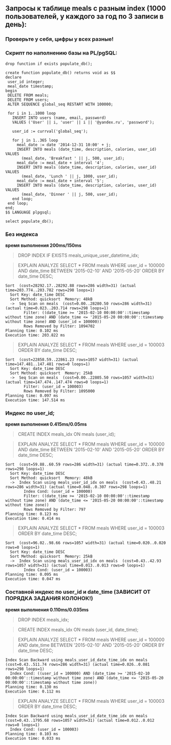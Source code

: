 ## Запросы к таблице meals c разным index (1000 пользователей, у каждого за год по 3 записи в день):

### Проверьте у себя, цифры у всех разные!

### Скрипт по наполнению базы на PL/pgSQL:
```
drop function if exists populate_db();

create function populate_db() returns void as $$
declare
 user_id integer;
 meal_date timestamp;
begin
 DELETE FROM meals;
 DELETE FROM users;
 ALTER SEQUENCE global_seq RESTART WITH 100000;

 for i in 1..1000 loop
   INSERT INTO users (name, email, password)
   VALUES ('User' || i, 'user' || i || '@yandex.ru', 'password');

   user_id := currval('global_seq');

   for j in 1..365 loop
     meal_date := date '2014-12-31 10:00' + j;
     INSERT INTO meals (date_time, description, calories, user_id) VALUES
       (meal_date, 'Breakfast ' || j, 500, user_id);
     meal_date := meal_date + interval '4';
     INSERT INTO meals (date_time, description, calories, user_id) VALUES
       (meal_date, 'Lunch ' || j, 1000, user_id);
     meal_date := meal_date + interval '5';
     INSERT INTO meals (date_time, description, calories, user_id) VALUES
       (meal_date, 'Dinner ' || j, 500, user_id);
   end loop;
 end loop;
end;
$$ LANGUAGE plpgsql;

select populate_db();
```
### Без индекса
**время выполнения 200ms/150ms**

> DROP INDEX IF EXISTS meals_unique_user_datetime_idx;

> EXPLAIN ANALYZE
         SELECT * FROM meals
          WHERE user_id = 100000 AND date_time BETWEEN '2015-02-10' AND '2015-05-20'
          ORDER BY date_time DESC;
          
```
Sort  (cost=28292.17..28292.88 rows=286 width=31) (actual time=203.774..203.782 rows=298 loops=1)
  Sort Key: date_time DESC
  Sort Method: quicksort  Memory: 48kB
  ->  Seq Scan on meals  (cost=0.00..28280.50 rows=286 width=31) (actual time=0.023..203.714 rows=298 loops=1)
        Filter: ((date_time >= '2015-02-10 00:00:00'::timestamp without time zone) AND (date_time <= '2015-05-20 00:00:00'::timestamp without time zone) AND (user_id = 100000))
        Rows Removed by Filter: 1094702
Planning time: 0.102 ms
Execution time: 203.822 ms
```

> EXPLAIN ANALYZE
         SELECT * FROM meals
          WHERE user_id = 100003
          ORDER BY date_time DESC;

```
Sort  (cost=22858.59..22861.23 rows=1057 width=31) (actual time=147.481..147.481 rows=0 loops=1)
  Sort Key: date_time DESC
  Sort Method: quicksort  Memory: 25kB
  ->  Seq Scan on meals  (cost=0.00..22805.50 rows=1057 width=31) (actual time=147.474..147.474 rows=0 loops=1)
        Filter: (user_id = 100003)
        Rows Removed by Filter: 1095000
Planning time: 0.097 ms
Execution time: 147.514 ms
```

### Индекс по user_id;
**время выполнения 0.415ms/0.05ms**

> CREATE INDEX meals_idx ON meals (user_id);

> EXPLAIN ANALYZE
         SELECT * FROM meals
          WHERE user_id = 100000 AND date_time BETWEEN '2015-02-10' AND '2015-05-20'
          ORDER BY date_time DESC;

```
Sort  (cost=59.88..60.59 rows=286 width=31) (actual time=0.372..0.378 rows=298 loops=1)
  Sort Key: date_time DESC
  Sort Method: quicksort  Memory: 48kB
  ->  Index Scan using meals_user_id_idx on meals  (cost=0.43..48.21 rows=286 width=31) (actual time=0.048..0.307 rows=298 loops=1)
        Index Cond: (user_id = 100000)
        Filter: ((date_time >= '2015-02-10 00:00:00'::timestamp without time zone) AND (date_time <= '2015-05-20 00:00:00'::timestamp without time zone))
        Rows Removed by Filter: 797
Planning time: 0.123 ms
Execution time: 0.414 ms
```

> EXPLAIN ANALYZE
         SELECT * FROM meals
          WHERE user_id = 100003
          ORDER BY date_time DESC;

```
Sort  (cost=96.02..98.66 rows=1057 width=31) (actual time=0.020..0.020 rows=0 loops=1)
  Sort Key: date_time DESC
  Sort Method: quicksort  Memory: 25kB
  ->  Index Scan using meals_user_id_idx on meals  (cost=0.43..42.93 rows=1057 width=31) (actual time=0.013..0.013 rows=0 loops=1)
        Index Cond: (user_id = 100003)
Planning time: 0.095 ms
Execution time: 0.047 ms
```

### Составной индекс по user_id и date_time (ЗАВИСИТ ОТ ПОРЯДКА ЗАДАНИЯ КОЛОНОК!)
**время выполнения 0.110ms/0.035ms**

> DROP INDEX meals_idx;

> CREATE INDEX meals_idx ON meals (user_id, date_time);

> EXPLAIN ANALYZE
         SELECT * FROM meals
          WHERE user_id = 100000 AND date_time BETWEEN '2015-02-10' AND '2015-05-20'
          ORDER BY date_time DESC;

```
Index Scan Backward using meals_user_id_date_time_idx on meals  (cost=0.43..511.74 rows=286 width=31) (actual time=0.026..0.081 rows=298 loops=1)
  Index Cond: ((user_id = 100000) AND (date_time >= '2015-02-10 00:00:00'::timestamp without time zone) AND (date_time <= '2015-05-20 00:00:00'::timestamp without time zone))
Planning time: 0.130 ms
Execution time: 0.112 ms
```

> EXPLAIN ANALYZE
         SELECT * FROM meals
          WHERE user_id = 100003
          ORDER BY date_time DESC;

```
Index Scan Backward using meals_user_id_date_time_idx on meals  (cost=0.43..1795.68 rows=1057 width=31) (actual time=0.012..0.012 rows=0 loops=1)
  Index Cond: (user_id = 100003)
Planning time: 0.103 ms
Execution time: 0.033 ms
```